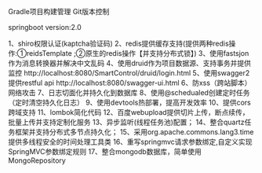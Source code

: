 
Gradle项目构建管理
Git版本控制


springboot version:2.0

1、shiro权限认证(kaptcha验证码)
2、redis提供缓存支持(提供两种redis操作:①reidsTemplate ;②原生的redis操作【并支持分布式锁】)
3、使用fastsjon作为消息转换器并解决中文乱码
4、使用druid作为项目数据源、支持事务并提供监控 http://localhost:8080/SmartControl/druid/login.html
5、使用swagger2提供restful api http://localhost:8080/swagger-ui.html
6、防xss（跨站脚本）网络攻击
7、日志切面化并持久化到数据库
8、使用@schedualed创建定时任务（定时清空持久化日志）
9、使用devtools热部署，提高开发效率
10、提供cors跨域支持
11、lombok简化代码
12、百度webupload提供切片上传，断点续传，批量上传并支持定制化服务
13、异步监听(线程任务池)配置；
14、整合quartz任务框架并支持分布式多节点持久化；
15、采用org.apache.commons.lang3.time提供多线程安全的时间处理工具类
16、重写springmvc请求参数绑定,自定义实现SpringMVC参数绑定规则
17、整合mongodb数据库，简单使用MongoRepository
